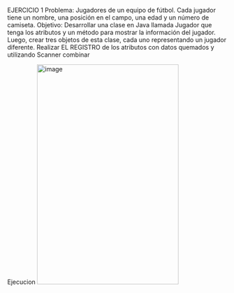 EJERCICIO 1
Problema: Jugadores de un equipo de fútbol. Cada jugador tiene un nombre, una posición en el
campo, una edad y un número de camiseta.
Objetivo: Desarrollar una clase en Java llamada Jugador que tenga los atributos y un método
para mostrar la información del jugador. Luego, crear tres objetos de esta clase, cada uno
representando un jugador diferente.
Realizar EL REGISTRO de los atributos con datos quemados y utilizando Scanner combinar

Ejecucion
<img width="324" height="503" alt="image" src="https://github.com/user-attachments/assets/c5b331c7-20b1-443c-88b4-503f8e2e5276" />
